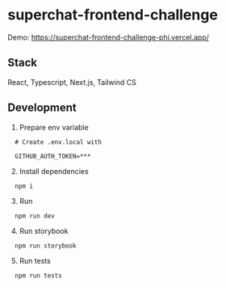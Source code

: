 # superchat-frontend-challenge

Demo: https://superchat-frontend-challenge-phi.vercel.app/

## Stack

React, Typescript, Next.js, Tailwind CS

## Development

1. Prepare env variable
```
  # Create .env.local with
  
  GITHUB_AUTH_TOKEN=***
```

2. Install dependencies
```
  npm i
```

3. Run

```
  npm run dev
```

4. Run storybook

```
  npm run storybook
```

5. Run tests

```
  npm run tests
```
